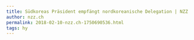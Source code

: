 ```yaml
---
title: Südkoreas Präsident empfängt nordkoreanische Delegation | NZZ
author: nzz.ch
permalink: 2018-02-10-nzz.ch-1750690536.html
tags: hy
---
```


